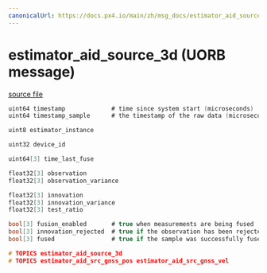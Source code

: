 ```yaml
---
canonicalUrl: https://docs.px4.io/main/zh/msg_docs/estimator_aid_source_3d
---
```


# estimator_aid_source_3d (UORB message)



[source file](https://github.com/PX4/PX4-Autopilot/blob/release/1.13/msg/estimator_aid_source_3d.msg)

```c
uint64 timestamp             # time since system start (microseconds)
uint64 timestamp_sample      # the timestamp of the raw data (microseconds)

uint8 estimator_instance

uint32 device_id

uint64[3] time_last_fuse

float32[3] observation
float32[3] observation_variance

float32[3] innovation
float32[3] innovation_variance
float32[3] test_ratio

bool[3] fusion_enabled       # true when measurements are being fused
bool[3] innovation_rejected  # true if the observation has been rejected
bool[3] fused                # true if the sample was successfully fused

# TOPICS estimator_aid_source_3d
# TOPICS estimator_aid_src_gnss_pos estimator_aid_src_gnss_vel

```

